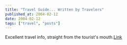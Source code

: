 ```yaml
---
title: "Travel Guide... Written by Travelers"
published_at: 2004-02-12
date: 2004-02-12
tags: ["travel", "posts"]
---
```

Excellent travel info, straight from the tourist's mouth.[Link](http://www.world66.com/)